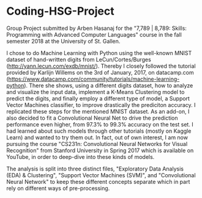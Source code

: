 # Coding-HSG-Project
Group Project submitted by Arben Hasanaj for the "7,789 | 8,789: Skills: Programming with Advanced Computer Languages" course in the fall semester 2018 at the University of St. Gallen.

I chose to do Machine Learning with Python using the well-known MNIST dataset of hand-written digits from LeCun/Cortes/Burges (http://yann.lecun.com/exdb/mnist/). Thereby I closely followed the tutorial provided by Karlijn Willems on the 3rd of January, 2017, on datacamp.com (https://www.datacamp.com/community/tutorials/machine-learning-python). There she shows, using a different digits dataset, how to analyze and visualize the input data, implement a K-Means Clustering model to predict the digits, and finally employ a different type of model, a Support Vector Machines classifier, to improve drastically the prediciton accuracy. I replicated these steps for the mentioned MNIST dataset. As an add-on, I also decided to fit a Convolutional Neural Net to drive the prediction performance even higher, from 97.3% to 99.3% accuracy on the test set. I had learned about such models through other tutorials (mostly on Kaggle Learn) and wanted to try them out. In fact, out of own interest, I am now pursuing the course "CS231n: Convolutional Neural Networks for Visual Recognition" from Stanford University in Spring 2017 which is available on YouTube, in order to deep-dive into these kinds of models.

The analysis is split into three distinct files, "Exploratory Data Analysis (EDA) & Clustering", "Support Vector Machines (SVM)", and "Convolutional Neural Network" to keep these different concepts separate which in part rely on different ways of pre-processing.
